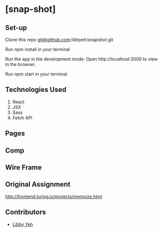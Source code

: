 # [snap-shot]


## Set-up

Clone this repo git@github.com:libbyeh/snapshot.git  

Run npm install in your terminal

Run the app in the development mode: Open http://localhost:3000 to view in the browser. 

Run npm start in your terminal

## Technologies Used

1. React
2. JSX
3. Sass
4. Fetch API

## Pages



## Comp



## Wire Frame


## Original Assignment

http://frontend.turing.io/projects/memoize.html


## Contributors 

* [Libby Yeh](https://github.com/libbyeh)
